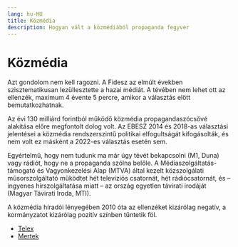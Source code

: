 ```yaml
---
lang: hu-HU
title: Közmédia
description: Hogyan vált a közmédiából propaganda fegyver
---
```


# Közmédia

Azt gondolom nem kell ragozni. A Fidesz az elmúlt években szisztematikusan lezüllesztette a hazai médiát. A tévében 
nem lehet ott az ellenzék, maximum 4 évente 5 percre, amikor a választás elött bemutatkozhatnak. 

Az évi 130 milliárd forintból működő közmédia propagandaszócsővé alakítása előre megfontolt dolog volt. Az EBESZ 
2014 és 2018-as választási jelentései a közmédia rendszerszintű politikai elfogultságát kifogásolták, és nem volt 
ez másként a 2022-es választás esetén sem.


Egyértelmű, hogy nem tudunk ma már úgy tévét bekapcsolni (M1, Duna) vagy rádiót, hogy ne a propaganda szólna belőle. 
A Médiaszolgáltatás-támogató és Vagyonkezelési Alap (MTVA) által kezelt közszolgálati műsorszolgáltató működtet 
hét televíziós csatornát, hét rádiócsatornát, és – ingyenes hírszolgáltatása miatt – az ország egyetlen
távirati irodáját (Magyar Távirati Iroda, MTI). 

A közmédia híradói lényegében 2010 óta az ellenzéket kizárólag negatív, a kormányzatot kizárólag pozitív színben tűntetik föl.

* [Telex](https://telex.hu/belfold/2020/11/12/kozmedia-kiszivargo-hangfelvetel-ellenzeki-osszefogas-bende-balazs)
* [Mertek](https://mertek.eu/2021/12/10/mediatajkep-egy-hosszu-vihar-utan-mediapolitika-2010-utan-mertek-fuzetek-24/)